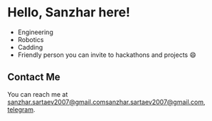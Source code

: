 # Hello, Sanzhar here!

- Engineering
- Robotics
- Cadding
- Friendly person you can invite to hackathons and projects 😄

## Contact Me

You can reach me at sanzhar.sartaev2007@gmail.com[sanzhar.sartaev2007@gmail.com](mailto:sanzhar.sartaev2007@gmail.com), [telegram](https://t.me/sanzhsar).
